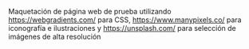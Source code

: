 Maquetación de página web de prueba utilizando https://webgradients.com/ para CSS, https://www.manypixels.co/ para iconografía e ilustraciones y https://unsplash.com/ para selección de imágenes de alta resolución
